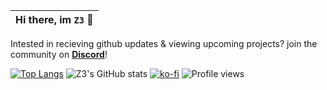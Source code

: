 |Hi there, im ```Z3``` 👋|
|----|


Intested in recieving github updates & viewing upcoming projects? join the community on **[Discord](https://discord.gg/PJPcsWV2sv)**!

[![Top Langs](https://github-readme-streak-stats.herokuapp.com?user=SirZ3us&theme=tokyonight&date_format=M%20j%5B%2C%20Y%5D)](https://git.io/streak-stats)
![Z3's GitHub stats](https://github-readme-stats.vercel.app/api?username=SirZ3us&show_icons=true&theme=tokyonight)
[![ko-fi](https://ko-fi.com/img/githubbutton_sm.svg)](https://ko-fi.com/z3github)
![Profile views](https://gpvc.arturio.dev/SirZ3us)
